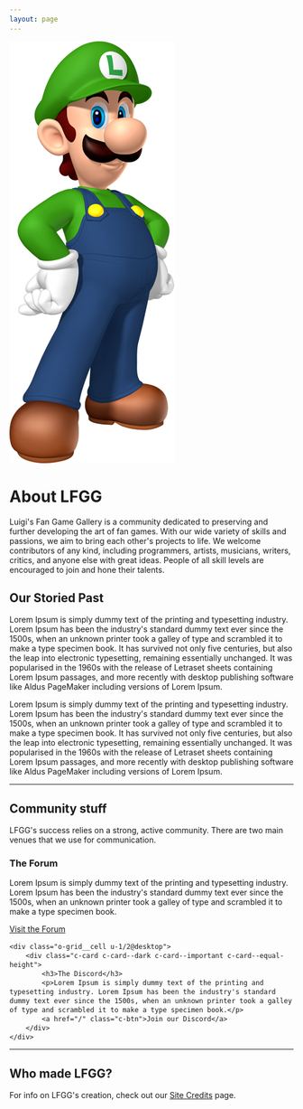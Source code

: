 ```yaml
---
layout: page
---
```


<div class="o-grid o-grid--large">
    <div class="o-grid__cell u-1/1 u-1/4@tablet">
        <img alt="Luigi" src="/assets/img/luigi/standing.png" class="c-luigi-img">
    </div>
    <div class="o-grid__cell o-grid__cell--switch-mobile u-1/1 u-3/4@tablet">
        <h1>About LFGG</h1>
        <p>Luigi's Fan Game Gallery is a community dedicated to preserving and further developing the art of fan games. With our wide variety of skills and passions, we aim to bring each other's projects to life. We welcome contributors of any kind, including programmers, artists, musicians, writers, critics, and anyone else with great ideas. People of all skill levels are encouraged to join and hone their talents.</p>
        <h2>Our Storied Past</h2>
        <p>Lorem Ipsum is simply dummy text of the printing and typesetting industry. Lorem Ipsum has been the industry's standard dummy text ever since the 1500s, when an unknown printer took a galley of type and scrambled it to make a type specimen book. It has survived not only five centuries, but also the leap into electronic typesetting, remaining essentially unchanged. It was popularised in the 1960s with the release of Letraset sheets containing Lorem Ipsum passages, and more recently with desktop publishing software like Aldus PageMaker including versions of Lorem Ipsum.</p>
        <p>Lorem Ipsum is simply dummy text of the printing and typesetting industry. Lorem Ipsum has been the industry's standard dummy text ever since the 1500s, when an unknown printer took a galley of type and scrambled it to make a type specimen book. It has survived not only five centuries, but also the leap into electronic typesetting, remaining essentially unchanged. It was popularised in the 1960s with the release of Letraset sheets containing Lorem Ipsum passages, and more recently with desktop publishing software like Aldus PageMaker including versions of Lorem Ipsum.</p>
    </div>
</div>

<hr>

<div class="o-wrapper o-wrapper--small u-text-center">
    <h2 class="u-h1">Community stuff</h2>
    <p class="u-margin-bottom-large u-h3">LFGG's success relies on a strong, active community. There are two main venues that we use for communication.</p>
</div>

<div class="o-grid o-grid--large">
    <div class="o-grid__cell u-1/2@desktop">
        <div class="c-card c-card--dark c-card--equal-height">
            <h3>The Forum</h3>
            <p>Lorem Ipsum is simply dummy text of the printing and typesetting industry. Lorem Ipsum has been the industry's standard dummy text ever since the 1500s, when an unknown printer took a galley of type and scrambled it to make a type specimen book.</p>
            <a href="/" class="c-btn">Visit the Forum</a>
        </div>
    </div>

    <div class="o-grid__cell u-1/2@desktop">
        <div class="c-card c-card--dark c-card--important c-card--equal-height">
            <h3>The Discord</h3>
            <p>Lorem Ipsum is simply dummy text of the printing and typesetting industry. Lorem Ipsum has been the industry's standard dummy text ever since the 1500s, when an unknown printer took a galley of type and scrambled it to make a type specimen book.</p>
            <a href="/" class="c-btn">Join our Discord</a>
        </div>
    </div>
</div>

<hr>

<div class="o-wrapper o-wrapper--small u-text-center">
    <h2 class="u-h1">Who made LFGG?</h2>
    <p class="u-h3">For info on LFGG's creation, check out our <a href="/credits">Site Credits</a> page.</p>
</div>


